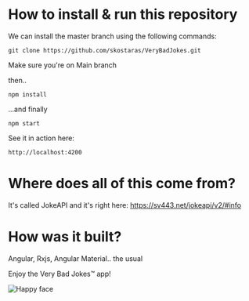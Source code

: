 # How to install & run this repository

We can install the master branch using the following commands:

    git clone https://github.com/skostaras/VeryBadJokes.git
    
Make sure you're on Main branch

then..

    npm install

...and finally

    npm start

See it in action here:

    http://localhost:4200


# Where does all of this come from?

It's called JokeAPI and it's right here:
https://sv443.net/jokeapi/v2/#info

# How was it built?

Angular, Rxjs, Angular Material.. the usual


Enjoy the Very Bad Jokes&trade; app! 

![Happy face](https://livingprettyhappy.com/wp-content/uploads/2020/10/Girl-Laughing--e1603731896100-750x438.jpeg)

